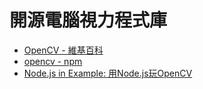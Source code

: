開源電腦視力程式庫
=======


* [OpenCV - 維基百科](http://zh.wikipedia.org/wiki/OpenCV)
* [opencv - npm](http://www.npmjs.com/package/opencv)
* [Node.js in Example: 用Node.js玩OpenCV](http://nodejs-in-example.blogspot.tw/2015/12/nodejsopencv.html)

